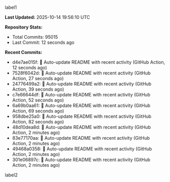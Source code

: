 
label1 
<!-- ACTIVITY_START -->
**Last Updated:** 2025-10-14 19:56:10 UTC

**Repository Stats:**
- Total Commits: 95015
- Last Commit: 12 seconds ago

**Recent Commits:**
- d4e7ae015f: 🤖 Auto-update README with recent activity (GitHub Action, 12 seconds ago)
- 7528f6042d: 🤖 Auto-update README with recent activity (GitHub Action, 27 seconds ago)
- 24776499a2: 🤖 Auto-update README with recent activity (GitHub Action, 39 seconds ago)
- c7e66644df: 🤖 Auto-update README with recent activity (GitHub Action, 52 seconds ago)
- 6a69b0aa61: 🤖 Auto-update README with recent activity (GitHub Action, 69 seconds ago)
- 958dbe25a0: 🤖 Auto-update README with recent activity (GitHub Action, 82 seconds ago)
- 48d10dea8d: 🤖 Auto-update README with recent activity (GitHub Action, 2 minutes ago)
- 83e77170aa: 🤖 Auto-update README with recent activity (GitHub Action, 2 minutes ago)
- 49468a0358: 🤖 Auto-update README with recent activity (GitHub Action, 2 minutes ago)
- 301e06897c: 🤖 Auto-update README with recent activity (GitHub Action, 2 minutes ago)
<!-- ACTIVITY_END -->

label2
